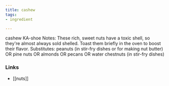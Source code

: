 ```yaml
---
title: cashew
tags:
- ingredient

---
```

cashew KA-shoe Notes: These rich, sweet nuts have a toxic shell, so they're almost always sold shelled. Toast them briefly in the oven to boost their flavor. Substitutes: peanuts (in stir-fry dishes or for making nut butter) OR pine nuts OR almonds OR pecans OR water chestnuts (in stir-fry dishes)

### Links

* [[nuts]]
